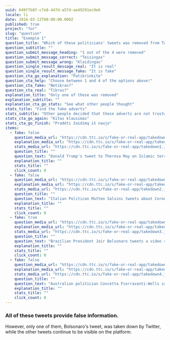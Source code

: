 ```yaml
---
uuid: 649f7b8f-c7e8-447d-a57d-ae49291ec9e6
locale: li
date: 2016-03-12T00:00:00.000Z
published: true
project: "for"
slug: "question"
title: "Exemple 1"
question_title: "Which of these politicians' tweets was removed from Twitter?"
question_subtitle: ""
question_submit_message_heading: "1 out of the 4 were removed"
question_submit_message_correct: "Teisingas"
question_submit_message_wrong: "Klaidingas"
question_single_result_message_real: "It is real"
question_single_result_message_fake: "It is fake"
question_cta_go_explanation: "Patikrinkite"
question_cta_help: "Choose between 1 and 4 of the options above!"
question_cta_fake: "Netikras?"
question_cta_real: "Tikras?"
explanation_title: "Only one of these was removed"
explanation_subtitle: ""
explanation_cta_go_stats: "See what other people thought"
stats_title: "Find the fake adverts"
stats_subtitle: "Other people decided that these adverts are not trustworthy"
stats_cta_go_again: "Kitas klausimas"
stats_cta_go_finish: "Pradėti žaidimą iš naujo"
items:
  - fake: false
    question_media_url: "https://cdn.ttc.io/s/fake-or-real-app/takedown1.jpg"
    explanation_media_url: "https://cdn.ttc.io/s/fake-or-real-app/takedown1.jpg"
    stats_media_url: "https://cdn.ttc.io/s/fake-or-real-app/takedown1.jpg"
    question_title: ""
    question_text: "Donald Trump's tweet to Theresa May on Islamic terrorism"
    explanation_title: ""
    stats_title: ""
    click_count: 0
  - fake: false
    question_media_url: "https://cdn.ttc.io/s/fake-or-real-app/takedown2.jpg"
    explanation_media_url: "https://cdn.ttc.io/s/fake-or-real-app/takedown2.jpg"
    stats_media_url: "https://cdn.ttc.io/s/fake-or-real-app/takedown2.jpg"
    question_title: ""
    question_text: "Italian Politican Matteo Salvini tweets about Coronavirus myths"
    explanation_title: ""
    stats_title: ""
    click_count: 0
  - fake: true
    question_media_url: "https://cdn.ttc.io/s/fake-or-real-app/takedown3.jpg"
    explanation_media_url: "https://cdn.ttc.io/s/fake-or-real-app/takedown3.jpg"
    stats_media_url: "https://cdn.ttc.io/s/fake-or-real-app/takedown3.jpg"
    question_title: ""
    question_text: "Brazilian President Jair Bolsonaro tweets a video showing factories that remained open in light of the Coronavirus health emergency, indicating that such a situation was threatening to the health of the people"
    explanation_title: ""
    stats_title: ""
    click_count: 0
  - fake: false
    question_media_url: "https://cdn.ttc.io/s/fake-or-real-app/takedown4.jpg"
    explanation_media_url: "https://cdn.ttc.io/s/fake-or-real-app/takedown4.jpg"
    stats_media_url: "https://cdn.ttc.io/s/fake-or-real-app/takedown4.jpg"
    question_title: ""
    question_text: "Australian politician Concetta Fierravanti-Wells saying bushfires were caused by arsonists"
    explanation_title: ""
    stats_title: ""
    click_count: 0
---
```

### All of these tweets provide false information.

However, only one of them, Bolsonaro's tweet, was taken down by Twitter, while the other tweets continue to be visible on the platform.
